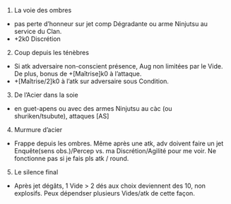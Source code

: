 1. La voie des ombres
  * pas perte d’honneur sur jet comp Dégradante ou arme Ninjutsu au service du
    Clan.
  * +2k0 Discrétion
2. Coup depuis les ténèbres
  * Si atk adversaire non-conscient présence, Aug non limitées par le Vide. De plus,
    bonus de +[Maîtrise]k0 à l’attaque.
  * +[Maîtrise/2]k0 à l’atk sur adversaire sous Condition.
3. De l’Acier dans la soie
  * en guet-apens ou avec des armes Ninjutsu au càc (ou shuriken/tsubute), attaques [AS]
4. Murmure d’acier
  * Frappe depuis les ombres. Même après une atk, adv doivent faire un jet
    Enquête(sens obs.)/Percep vs. ma Discrétion/Agilité pour me voir. Ne fonctionne
    pas si je fais pls atk / round.
5. Le silence final
  * Après jet dégâts, 1 Vide > 2 dés aux choix deviennent des 10, non explosifs.
    Peux dépendser plusieurs Vides/atk de cette façon.
